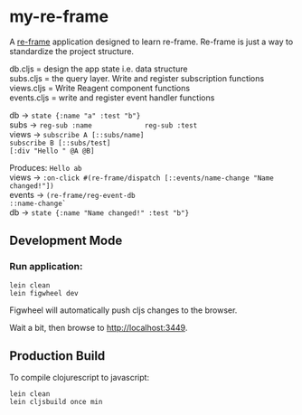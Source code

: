 # my-re-frame

A [re-frame](https://github.com/Day8/re-frame) application designed to learn re-frame.
Re-frame is just a way to standardize the project structure.             

db.cljs = design the app state i.e. data structure         
subs.cljs = the query layer. Write and register subscription functions              
views.cljs = Write Reagent component functions             
events.cljs = write and register event handler functions               

db -> ``state {:name "a" :test "b"}         ``           
subs -> ``reg-sub :name            
        reg-sub :test ``            
views ->   ``subscribe A [::subs/name]``                     
           ``subscribe B [::subs/test]``               
           ``[:div "Hello " @A @B]        ``            
                          
Produces: ```
          Hello ab   
          ```         
views -> ``:on-click #(re-frame/dispatch [::events/name-change "Name changed!"])``         
events ->   ``(re-frame/reg-event-db ``           
            ``::name-change`      ``           
db -> ``state {:name "Name changed!" :test "b"} ``                       
            
## Development Mode

### Run application:

```
lein clean
lein figwheel dev
```

Figwheel will automatically push cljs changes to the browser.

Wait a bit, then browse to [http://localhost:3449](http://localhost:3449).

## Production Build


To compile clojurescript to javascript:

```
lein clean
lein cljsbuild once min
```
